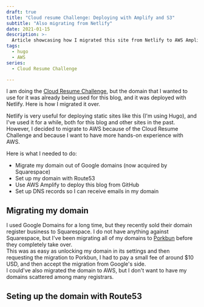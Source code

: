 ```yaml
---
draft: true
title: "Cloud resume Challenge: Deploying with Amplify and S3"
subtitle: "Also migrating from Netlify"
date: 2021-01-15
description: >-
  Article showcasing how I migrated this site from Netlify to AWS Amplify
tags:
  - hugo
  - AWS
series:
  - Cloud Resume Challenge

---
```


I am doing the [Cloud Resume Challenge](https://cloudresumechallenge.dev/), but the domain that I wanted to use for it was already being used for this blog, and it was deployed with Netlify. Here is how I migrated it over.
<!--more-->

Netlify is very useful for deploying static sites like this (I'm using Hugo), and I've used it for a while, both for this blog and other sites in the past. However, I decided to migrate to AWS because of the Cloud Resume Challenge and because I want to have more hands-on experience with AWS.  

Here is what I needed to do:

- Migrate my domain out of Google domains (now acquired by Squarespace)
- Set up my domain with Route53
- Use AWS Amplify to deploy this blog from GitHub
- Set up DNS records so I can receive emails in my domain

## Migrating my domain

I used Google Domains for a long time, but they recently sold their domain register business to Squarespace. I do not have anything against Squarespace, but I've been migrating all of my domains to [Porkbun](https://porkbun.com/) before they completely take over.  
This was as easy as unlocking my domain in its settings and then requesting the migration to Porkbun, I had to pay a small fee of around $10 USD, and then accept the migration from Google's side.  
I could've also migrated the domain to AWS, but I don't want to have my domains scattered among many registrars.

## Seting up the domain with Route53